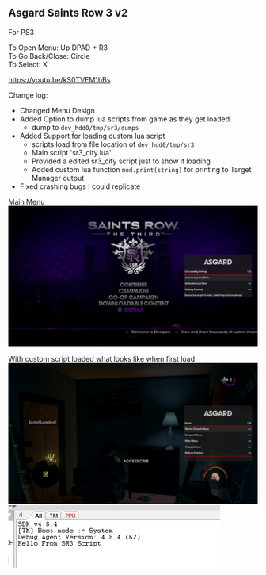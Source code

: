 

## Asgard Saints Row 3 v2  

For PS3 

To Open Menu: Up DPAD + R3  
To Go Back/Close: Circle  
To Select: X  

https://youtu.be/kS0TVFM1bBs


Change log:
 + Changed Menu Design
 + Added Option to dump lua scripts from game as they get loaded
    - dump to ``dev_hdd0/tmp/sr3/dumps``
 + Added Support for loading custom lua script 
    - scripts load from file location of ``dev_hdd0/tmp/sr3``
    - Main script 'sr3_city.lua' 
    - Provided a edited sr3_city script just to show it loading
    - Added custom lua function ``mod.print(string)`` for printing to Target Manager output
 + Fixed crashing bugs I could replicate

Main Menu
![Preview](images/main_menu.png)

With custom script loaded what looks like when first load
![Preview](images/ingame.png) 
![Preview](images/targetmanager.png)
